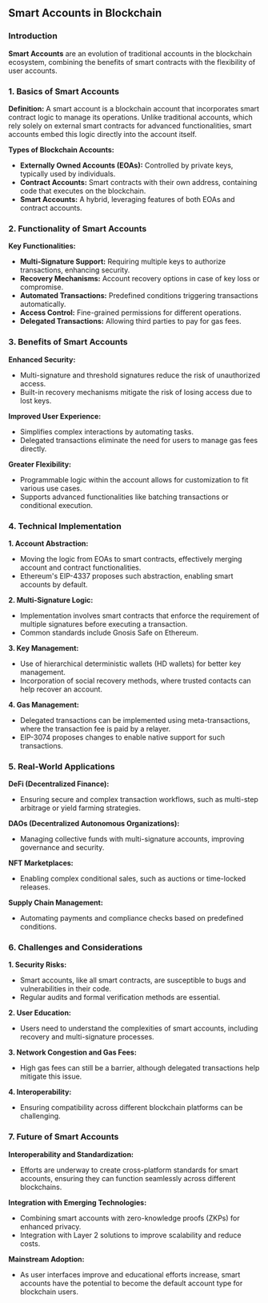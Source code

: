 
## Smart Accounts in Blockchain

### Introduction

**Smart Accounts** are an evolution of traditional accounts in the blockchain ecosystem, combining the benefits of smart contracts with the flexibility of user accounts. 

### 1. Basics of Smart Accounts

**Definition:** A smart account is a blockchain account that incorporates smart contract logic to manage its operations. Unlike traditional accounts, which rely solely on external smart contracts for advanced functionalities, smart accounts embed this logic directly into the account itself.

**Types of Blockchain Accounts:**

-   **Externally Owned Accounts (EOAs):** Controlled by private keys, typically used by individuals.
-   **Contract Accounts:** Smart contracts with their own address, containing code that executes on the blockchain.
-   **Smart Accounts:** A hybrid, leveraging features of both EOAs and contract accounts.

### 2. Functionality of Smart Accounts

**Key Functionalities:**

-   **Multi-Signature Support:** Requiring multiple keys to authorize transactions, enhancing security.
-   **Recovery Mechanisms:** Account recovery options in case of key loss or compromise.
-   **Automated Transactions:** Predefined conditions triggering transactions automatically.
-   **Access Control:** Fine-grained permissions for different operations.
-   **Delegated Transactions:** Allowing third parties to pay for gas fees.

### 3. Benefits of Smart Accounts

**Enhanced Security:**

-   Multi-signature and threshold signatures reduce the risk of unauthorized access.
-   Built-in recovery mechanisms mitigate the risk of losing access due to lost keys.

**Improved User Experience:**

-   Simplifies complex interactions by automating tasks.
-   Delegated transactions eliminate the need for users to manage gas fees directly.

**Greater Flexibility:**

-   Programmable logic within the account allows for customization to fit various use cases.
-   Supports advanced functionalities like batching transactions or conditional execution.

### 4. Technical Implementation

**1. Account Abstraction:**

-   Moving the logic from EOAs to smart contracts, effectively merging account and contract functionalities.
-   Ethereum's EIP-4337 proposes such abstraction, enabling smart accounts by default.

**2. Multi-Signature Logic:**

-   Implementation involves smart contracts that enforce the requirement of multiple signatures before executing a transaction.
-   Common standards include Gnosis Safe on Ethereum.

**3. Key Management:**

-   Use of hierarchical deterministic wallets (HD wallets) for better key management.
-   Incorporation of social recovery methods, where trusted contacts can help recover an account.

**4. Gas Management:**

-   Delegated transactions can be implemented using meta-transactions, where the transaction fee is paid by a relayer.
-   EIP-3074 proposes changes to enable native support for such transactions.

### 5. Real-World Applications

**DeFi (Decentralized Finance):**

-   Ensuring secure and complex transaction workflows, such as multi-step arbitrage or yield farming strategies.

**DAOs (Decentralized Autonomous Organizations):**

-   Managing collective funds with multi-signature accounts, improving governance and security.

**NFT Marketplaces:**

-   Enabling complex conditional sales, such as auctions or time-locked releases.

**Supply Chain Management:**

-   Automating payments and compliance checks based on predefined conditions.

### 6. Challenges and Considerations

**1. Security Risks:**

-   Smart accounts, like all smart contracts, are susceptible to bugs and vulnerabilities in their code.
-   Regular audits and formal verification methods are essential.

**2. User Education:**

-   Users need to understand the complexities of smart accounts, including recovery and multi-signature processes.

**3. Network Congestion and Gas Fees:**

-   High gas fees can still be a barrier, although delegated transactions help mitigate this issue.

**4. Interoperability:**

-   Ensuring compatibility across different blockchain platforms can be challenging.

### 7. Future of Smart Accounts

**Interoperability and Standardization:**

-   Efforts are underway to create cross-platform standards for smart accounts, ensuring they can function seamlessly across different blockchains.

**Integration with Emerging Technologies:**

-   Combining smart accounts with zero-knowledge proofs (ZKPs) for enhanced privacy.
-   Integration with Layer 2 solutions to improve scalability and reduce costs.

**Mainstream Adoption:**

-   As user interfaces improve and educational efforts increase, smart accounts have the potential to become the default account type for blockchain users.